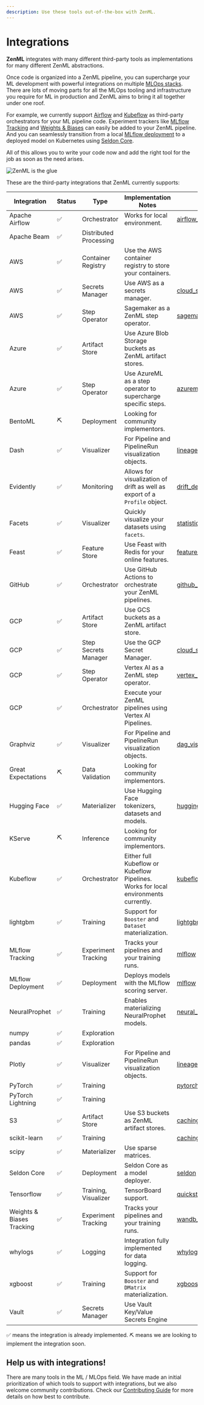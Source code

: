 ```yaml
---
description: Use these tools out-of-the-box with ZenML.
---
```


# Integrations

**ZenML** integrates with many different third-party tools as implementations
for many different ZenML abstractions.

Once code is organized into a ZenML pipeline, you can supercharge your ML
development with powerful integrations on multiple
[MLOps stacks](../core-concepts.md). There are lots of moving parts
for all the MLOps tooling and infrastructure you require for ML in production
and ZenML aims to bring it all together under one roof.

For example, we currently support [Airflow](https://airflow.apache.org/) and
[Kubeflow](https://www.kubeflow.org/) as third-party orchestrators for your ML
pipeline code. Experiment trackers
like [MLflow Tracking](https://www.mlflow.org/docs/latest/tracking.html) and
[Weights & Biases](https://wandb.ai/site) can easily be added to your ZenML
pipeline. And you can seamlessly
transition from a
local [MLflow deployment](https://www.mlflow.org/docs/latest/python_api/mlflow.deployments.html)
to
a deployed model on Kubernetes using [Seldon Core](https://www.seldon.io/).

All of this allows you to write your code now and add the right tool for the job
as soon as the need arises.

![ZenML is the glue](../assets/zenml-is-the-glue.jpeg)

These are the third-party integrations that ZenML currently supports:

| Integration               | Status | Type                   | Implementation Notes                                                                          | Example                                                                                                                                                  |
|---------------------------|--------|------------------------|-----------------------------------------------------------------------------------------------|----------------------------------------------------------------------------------------------------------------------------------------------------------|
| Apache Airflow            | ✅      | Orchestrator           | Works for local environment.                                                                  | [airflow_orchestration](https://github.com/zenml-io/zenml/tree/main/examples/airflow_orchestration)                                                                      |
| Apache Beam               | ✅      | Distributed Processing |                                                                                               |                                                                                                                                                          |
| AWS                       | ✅      | Container Registry     | Use the AWS container registry to store your containers.                                      |                                                                                                                                                          |
| AWS                       | ✅      | Secrets Manager        | Use AWS as a secrets manager.                                                                 | [cloud_secrets_manager](https://github.com/zenml-io/zenml/tree/develop/examples/cloud_secrets_manager)                                                   |
| AWS                       | ✅      | Step Operator          | Sagemaker as a ZenML step operator.                                                           | [sagemaker_step_operator](https://github.com/zenml-io/zenml/tree/main/examples/step_operator_remote_training)                                            |
| Azure                     | ✅      | Artifact Store         | Use Azure Blob Storage buckets as ZenML artifact stores. |                                                                                                                                                          |
| Azure                     | ✅      | Step Operator          | Use AzureML as a step operator to supercharge specific steps.                                 | [azureml_step_operator](https://github.com/zenml-io/zenml/tree/main/examples/step_operator_remote_training)                                              |
| BentoML                   | ⛏      | Deployment             | Looking for community implementors.                                                           |                                                                                                                                                          |
| Dash                      | ✅      | Visualizer             | For Pipeline and PipelineRun visualization objects.                                           | [lineage](https://github.com/zenml-io/zenml/tree/main/examples/lineage)                                                                                  |
| Evidently                 | ✅      | Monitoring             | Allows for visualization of drift as well as export of a `Profile` object.                    | [drift_detection](https://github.com/zenml-io/zenml/tree/release/0.5.7/examples/drift_detection)                                                         |
| Facets                    | ✅      | Visualizer             | Quickly visualize your datasets using `facets`.                                               | [statistics](https://github.com/zenml-io/zenml/tree/main/examples/statistics)                                                                            |
| Feast                     | ✅      | Feature Store          | Use Feast with Redis for your online features.                                                | [feature_store](https://github.com/zenml-io/zenml/tree/main/examples/feature_store)                                                                      |
| GitHub                    | ✅      | Orchestrator           | Use GitHub Actions to orchestrate your ZenML pipelines.                                             | [github_actions_orchestration](https://github.com/zenml-io/zenml/tree/main/examples/github_actions_orchestration) |
| GCP                       | ✅      | Artifact Store         | Use GCS buckets as a ZenML artifact store.                                                    |                                                                                                                                                          |
| GCP                       | ✅      | Step Secrets Manager   | Use the GCP Secret Manager.                                                                   | [cloud_secrets_manager](https://github.com/zenml-io/zenml/tree/develop/examples/cloud_secrets_manager)                                                   |
| GCP                       | ✅      | Step Operator          | Vertex AI as a ZenML step operator.                                                           | [vertex_step_operator](https://github.com/zenml-io/zenml/tree/main/examples/step_operator_remote_training)                                               |
| GCP                       | ✅      | Orchestrator           | Execute your ZenML pipelines using Vertex AI Pipelines.                                        |                                                                                                                                                          |
| Graphviz                  | ✅      | Visualizer             | For Pipeline and PipelineRun visualization objects.                                           | [dag_visualizer](https://github.com/zenml-io/zenml/tree/main/examples/dag_visualizer)                                                                    |
| Great Expectations        | ⛏      | Data Validation        | Looking for community implementors.                                                           |                                                                                                                                                          |
| Hugging Face              | ✅      | Materializer           | Use Hugging Face tokenizers, datasets and models.                                             | [huggingface](https://github.com/zenml-io/zenml/tree/main/examples/huggingface)                                                                          |
| KServe                    | ⛏      | Inference              | Looking for community implementors.                                                           |                                                                                                                                                          |
| Kubeflow                  | ✅      | Orchestrator           | Either full Kubeflow or Kubeflow Pipelines. Works for local environments currently.           | [kubeflow](https://github.com/zenml-io/zenml/tree/main/examples/kubeflow)                                                                                |
| lightgbm                  | ✅      | Training               | Support for `Booster` and `Dataset` materialization.                                          | [lightgbm](https://github.com/zenml-io/zenml/tree/main/examples/lightgbm)                                                                                |
| MLflow Tracking           | ✅      | Experiment Tracking    | Tracks your pipelines and your training runs.                                                 | [mlflow](https://github.com/zenml-io/zenml/tree/main/examples/mlflow_tracking)                                                                           |
| MLflow Deployment         | ✅      | Deployment             | Deploys models with the MLflow scoring server.                                                | [mlflow](https://github.com/zenml-io/zenml/tree/main/examples/mlflow_deployment)                                                                         |
| NeuralProphet             | ✅      | Training               | Enables materializing NeuralProphet models.                                                   | [neural_prophet](https://github.com/zenml-io/zenml/tree/main/examples/neural_prophet)                                                                    |
| numpy                     | ✅      | Exploration            |                                                                                               |                                                                                                                                                          |
| pandas                    | ✅      | Exploration            |                                                                                               |                                                                                                                                                          |
| Plotly                    | ✅      | Visualizer             | For Pipeline and PipelineRun visualization objects.                                           | [lineage](https://github.com/zenml-io/zenml/tree/main/examples/lineage)                                                                                  |
| PyTorch                   | ✅      | Training               |                                                                                               | [pytorch](https://github.com/zenml-io/zenml/tree/main/examples/pytorch)                                                                                  |
| PyTorch Lightning         | ✅      | Training               |                                                                                               |                                                                                                                                                          |
| S3                        | ✅      | Artifact Store         | Use S3 buckets as ZenML artifact stores.                                                      | [caching chapter](https://docs.zenml.io/v/docs/guides/functional-api/caching)                                                                            |
| scikit-learn              | ✅      | Training               |                                                                                               | [caching chapter](https://docs.zenml.io/v/docs/guides/functional-api/caching)                                                                            |
| scipy                     | ✅      | Materializer           | Use sparse matrices.                                                                          |                                                                                                                                                          |
| Seldon Core               | ✅      | Deployment             | Seldon Core as a model deployer.                                                              | [seldon](https://github.com/zenml-io/zenml/tree/main/examples/seldon_deployment)                                                                         |
| Tensorflow                | ✅      | Training, Visualizer   | TensorBoard support.                                                                          | [quickstart](https://github.com/zenml-io/zenml/tree/main/examples/quickstart). [kubeflow](https://github.com/zenml-io/zenml/tree/main/examples/kubeflow) |
| Weights & Biases Tracking | ✅      | Experiment Tracking    | Tracks your pipelines and your training runs.                                                 | [wandb_tracking](https://github.com/zenml-io/zenml/tree/main/examples/wandb_tracking)                                                                    |
| whylogs                   | ✅      | Logging                | Integration fully implemented for data logging.                                               | [whylogs](https://github.com/zenml-io/zenml/tree/main/examples/whylogs)                                                                                  |
| xgboost                   | ✅      | Training               | Support for `Booster` and `DMatrix` materialization.                                          | [xgboost](https://github.com/zenml-io/zenml/tree/main/examples/xgboost)                                                                                  |
| Vault                   | ✅      | Secrets Manager               | Use Vault Key/Value Secrets Engine                                        |                                                                                   |

✅ means the integration is already implemented.
⛏ means we are looking to implement the integration soon.

## Help us with integrations!

There are many tools in the ML / MLOps field. We have made an initial
prioritization of which tools to support with integrations, but we also welcome
community contributions. Check our
[Contributing Guide](../../../CONTRIBUTING.md) for more details on how best to
contribute.
